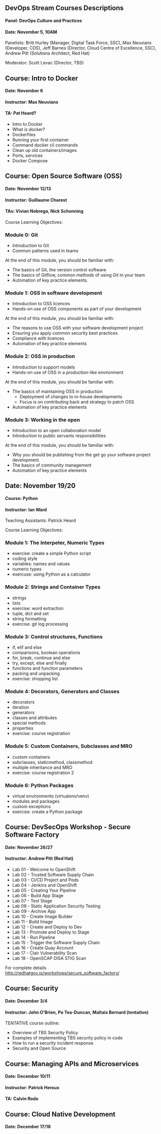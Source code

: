 ## DevOps Stream Courses Descriptions


#### Panel: DevOps Culture and Practices

#### Date: November 5, 10AM

Panelists:  Britt Hurley (Manager, Digital Task Force, SSC), Max Neuvians (Developer, CDS), Jeff Barnes (Director, Cloud Centre of Excellence, SSC), Andrew Pitt (Solutions Architect, Red Hat)

Moderator: Scott Levac (Director, TBS)

## Course: Intro to Docker
#### Date: November 6
#### Instructor: Max Neuvians
#### TA: Pat Heard?

- Intro to Docker
- What _is_ docker?
- Dockerfiles
- Running your first container
- Command docker cli commands
- Clean up old containers/images
- Ports, services
- Docker Compose

## Course: Open Source Software (OSS)
#### Date: November 12/13
#### Instructor: Guillaume Charest
#### TAs: Vivian Nobrega, Nick Schonning

Course Learning Objectives:



### Module 0: Git

- Introduction to Git
- Common patterns used in teams

At the end of this module, you should be familiar with:

- The basics of Git, the version control software
- The basics of Gitflow, common methods of using Git in your team
- Automation of key practice elements.

### Module 1: OSS in software development

- Introduction to OSS licences
- Hands-on use of OSS components as part of your development

At the end of this module, you should be familiar with:

- The reasons to use OSS with your software development project
- Ensuring you apply common security best practices
- Compliance with licences
- Automation of key practice elements

### Module 2: OSS in production

- Introduction to support models
- Hands-on use of OSS in a production-like environment

At the end of this module, you should be familiar with:

- The basics of maintaining OSS in production
  - Deployment of changes to in-house developments
  - Focus is on contributing back and strategy to patch OSS
- Automation of key practice elements

### Module 3: Working in the open

- Introduction to an open collaboration model
- Introduction to public servants responsibilities

At the end of this module, you should be familiar with:

- Why you should be publishing from the get go your software project development.
- The basics of community management
- Automation of key practice elements


## Date: November 19/20
#### Course: Python
#### Instructor: Ian Ward

Teaching Assistants: Patrick Heard

Course Learning Objectives:

### Module 1: The Interpeter, Numeric Types

- exercise: create a simple Python script
- coding style
- variables: names and values
- numeric types
- exercuse: using Python as a calculator

### Module 2: Strings and Container Types

- strings
- lists
- exercise: word extraction
- tuple, dict and set
- string formatting
- exercise: git log processing

### Module 3: Control structures, Functions

- if, elif and else
- comparisons, boolean operations
- for, break, continue and else
- try, except, else and finally
- functions and function parameters
- packing and unpacking
- exercise: shopping list

### Module 4: Decorators, Generators and Classes

- decorators
- iteration
- generators
- classes and attributes
- special methods
- properties
- exercise: course registration

### Module 5: Custom Containers, Subclasses and MRO

- custom containers
- subclasses, staticmethod, classmethod
- multiple inheritance and MRO
- exercise: course registration 2

### Module 6: Python Packages

- virtual environments (virtualenv/venv)
- modules and packages
- custom exceptions
- exercise: create a Python package


## Course: DevSecOps Workshop - Secure Software Factory
#### Date: November 26/27
#### Instructor: Andrew Pitt (Red Hat)

- Lab 01 - Welcome to OpenShift
- Lab 02 - Trusted Software Supply Chain
- Lab 03 - CI/CD Project and Pods
- Lab 04 - Jenkins and OpenShift
- Lab 05 - Creating Your Pipeline
- Lab 06 - Build App Stage
- Lab 07 - Test Stage
- Lab 08 - Static Application Security Testing
- Lab 09 - Archive App
- Lab 10 - Create Image Builder
- Lab 11 - Build Image
- Lab 12 - Create and Deploy to Dev
- Lab 13 - Promote and Deploy to Stage
- Lab 14 - Run Pipeline
- Lab 15 - Trigger the Software Supply Chain
- Lab 16 - Create Quay Account
- Lab 17 - Clair Vulnerability Scan
- Lab 18 - OpenSCAP DISA STIG Scan

For complete details http://redhatgov.io/workshops/secure_software_factory/

## Course: Security 
#### Date: December 3/4
#### Instructor: John O'Brien, Po Tea-Duncan, Maltais Bernard (tentative)
TENTATIVE course outline:

- Overview of TBS Security Policy
- Examples of implementing TBS security policy in code
- How to run a security incident response
- Security and Open Source

## Course: Managing APIs and Microservices
#### Date: December 10/11
#### Instructor: Patrick Heroux
#### TA: Calvin Rodo

## Course: Cloud Native Development
#### Date: December 17/18


